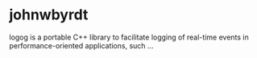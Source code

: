 # johnwbyrdt
logog is a portable C++ library to facilitate logging of real-time events in performance-oriented applications, such …
